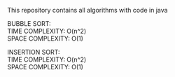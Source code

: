 This repository contains all algorithms with code in java

BUBBLE SORT:
<br>
  TIME COMPLEXITY: O(n^2)
  <br>
  SPACE COMPLEXITY: O(1)

INSERTION SORT:
<br>
  TIME COMPLEXITY: O(n^2)
  <br>
  SPACE COMPLEXITY: O(1)
